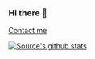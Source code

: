 ### Hi there 👋
[Contact me](https://t.me/autocadme)


[![Source's github stats](https://github-readme-stats.vercel.app/api?username=JATIN2111999&count_private=true&show_icons=true)](https://www.linkedin.com/in/jatinhabibkar/)



<!--
**JATIN2111999/JATIN2111999** is a ✨ _special_ ✨ repository because its `README.md` (this file) appears on your GitHub profile.

Here are some ideas to get you started:

- 🔭 I’m currently working on ...
- 🌱 I’m currently learning ...
- 👯 I’m looking to collaborate on ...
- 🤔 I’m looking for help with ...
- 💬 Ask me about ...
- 📫 How to reach me: ...
- 😄 Pronouns: ...
- ⚡ Fun fact: ...
-->
